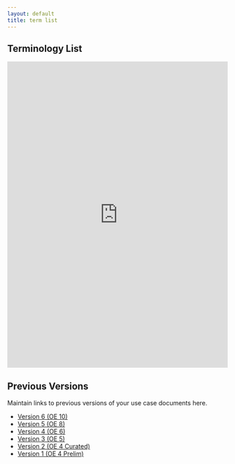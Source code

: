 ```yaml
---
layout: default
title: term list
---
```


## Terminology List

<iframe src="https://docs.google.com/spreadsheets/d/e/2PACX-1vSWEGJR56wRG8okWekYFSIGivg_gJPT-hQozGY1SjAqITTaZ0o7SVkUxXA-o-mSbA/pubhtml?widget=true&amp;headers=false" style="width: 100%;height: 700px;border: none;"></iframe>

## Previous Versions

<p class="message-highlight">Maintain links to previous versions of your use case documents here.</p>

- [Version 6 (OE 10)](files/OE_10_WhentoGoWhere_CuratedTermList.xlsx)
- [Version 5 (OE 8)](files/OE_8_WhentoGoWhere_CuratedTermList_Clean.xlsx)
- [Version 4 (OE 6)](files/OE_6_WhentoGoWhere_CuratedTermList_Clean.xlsx)
- [Version 3 (OE 5)](files/OE_5_WhentoGoWhere_CuratedTermList_Clean.xlsx)
- [Version 2 (OE 4 Curated)](files/OE_4_WhentoGoWhere_CuratedTermList.xlsx)
- [Version 1 (OE 4 Prelim)](files/OE_4_WhenToGoWhere_TermList_Prelim.xlsx)
